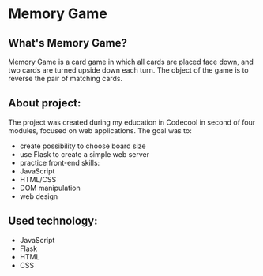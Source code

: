 # Memory Game

## What's Memory Game?
Memory Game is a card game in which all cards are placed face down, and two cards are turned upside down each turn. The object of the game is to reverse the pair of matching cards.

## About project:
The project was created during my education in Codecool in second of four modules, focused on web applications.
The goal was to:

  * create possibility to choose board size
  * use Flask to create a simple web server
  * practice front-end skills:
  * JavaScript
  * HTML/CSS
  * DOM manipulation
  * web design
  
## Used technology:
  * JavaScript
  * Flask 
  * HTML
  * CSS
